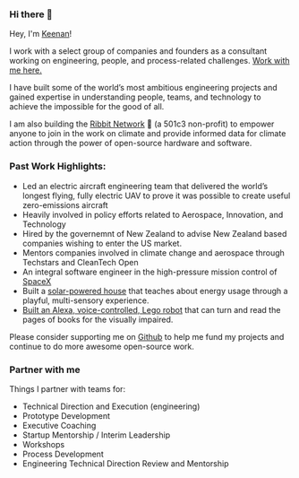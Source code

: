 ### Hi there 👋

Hey, I'm [Keenan](https://www.keenanjohnson.com/)! 

I work with a select group of companies and founders as a consultant working on engineering, people, and process-related challenges. [Work with me here.](https://www.keenanjohnson.com/consulting)

I have built some of the world’s most ambitious engineering projects and gained expertise in understanding people, teams, and technology to achieve the impossible for the good of all.

I am also building the [Ribbit Network](https://github.com/Ribbit-Network) 🐸 (a 501c3 non-profit) to empower anyone to join in the work on climate and provide informed data for climate action through the power of open-source hardware and software.

### Past Work Highlights: 
- Led an electric aircraft engineering team that delivered the world’s longest flying, fully electric UAV to prove it was possible to create useful zero-emissions aircraft
- Heavily involved in policy efforts related to Aerospace, Innovation, and Technology
- Hired by the governemnt of New Zealand to advise New Zealand based companies wishing to enter the US market.
- Mentors companies involved in climate change and aerospace through Techstars and CleanTech Open
- An integral software engineer in the high-pressure mission control of [SpaceX](https://www.keenanjohnson.com/work#spacex)
- Built a [solar-powered house](https://github.com/keenanjohnson/house-pet) that teaches about energy usage through a playful, multi-sensory experience.
- [Built an Alexa, voice-controlled, Lego robot](https://github.com/keenanjohnson/Paige-Turner) that can turn and read the pages of books for the visually impaired.

Please consider supporting me on [Github](https://github.com/sponsors/keenanjohnson) to help me fund my projects and continue to do more awesome open-source work.

### Partner with me

Things I partner with teams for:
* Technical Direction and Execution (engineering)
* Prototype Development
* Executive Coaching
* Startup Mentorship / Interim Leadership
* Workshops
* Process Development
* Engineering Technical Direction Review and Mentorship
